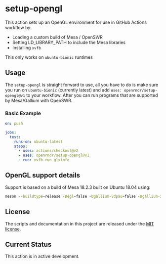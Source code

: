# setup-opengl

This action sets up an OpenGL environment for use in GitHub Actions workflow by:

 - Loading a custom build of Mesa / OpenSWR
 - Setting LD_LIBRARY_PATH to include the Mesa libraries
 - Installing `xvfb`
 
 This only works on `ubuntu-bionic` runtimes
 
 ## Usage
 
 The `setup-opengl` is straight forward to use, all you have to do is make sure you run on `ubuntu-bionic` (currently latest) and add `uses: openrndr/setup-opengl@v1` to your workflow.
 After you can run programs that are supported by Mesa/Gallium with OpenSWR. 
 
 ### Basic Example
```yaml
on: push

jobs:
  test:
    runs-on: ubuntu-latest
    steps:
      - uses: actions/checkout@v2
      - uses: openrndr/setup-opengl@v1
      - run: xvfb-run glxinfo
```

## OpenGL support details

Support is based on a build of Mesa 18.2.3 built on Ubuntu 18.04 using:

```bash
meson --buildtype=release -Degl=false -Dgallium-vdpau=false -Dgallium-xvmc=false -Dgallium-omx=disabled -Dgallium-drivers=swrast,swr -Dplatforms=x11 -Dglx=gallium-xlib -Dopengl=true  -Dvulkan-drivers= -Dtexture-float=true -Dosmesa=gallium -Ddri-drivers= build
```

## License

The scripts and documentation in this project are released under the [MIT license](LICENSE.md).

## Current Status

This action is in active development.